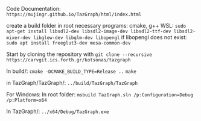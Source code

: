 Code Documentation: `https://mujingr.github.io/TazGraph/html/index.html` 

create a build folder in root
necessary programs: cmake, g++
WSL: 
`sudo apt-get install libsdl2-dev libsdl2-image-dev libsdl2-ttf-dev libsdl2-mixer-dev libglew-dev libglm-dev libopengl`
if libopengl does not exist:
`sudo apt install freeglut3-dev mesa-common-dev`

Start by cloning the repository with
`git clone --recursive https://carvgit.ics.forth.gr/kotsonas/tazgraph`

In build/:
`cmake -DCMAKE_BUILD_TYPE=Release ..`
`make`

in TazGraph/TazGraph/:
`../build/TazGraph/TazGraph`

For Windows:
In root folder:
`msbuild TazGraph.sln /p:Configuration=Debug /p:Platform=x64`

In TazGraph/:
`../x64/Debug/TazGraph.exe`
